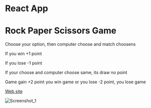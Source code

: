 <h1><strong>React App</strong></h1>

<h1>Rock Paper Scissors Game</h1>
<p>Choose your option, then computer choose and match choosens</p>
<p>If you win +1 point</p>
<p>If you lose -1 point</p>
<p>If your choose and computer choose same, its draw no point</p>
<p>Game gain +2 point you win game or you lose -2 point, you lose game</p>

<a href="https://ismailcubuk.github.io/Rock-Paper-Scissors/">Web site</a>


![Screenshot_1](https://user-images.githubusercontent.com/116573908/223440304-ea4b81ea-36cb-48f6-aaf7-868577da5f0c.png)
